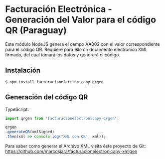 # Facturación Electrónica - Generación del Valor para el código QR (Paraguay)
Este módulo NodeJS genera el campo AA002 con el valor correspondiente para el código QR. Requiere para ello un documento electrónico XML firmado, del cual tomará los datos y generará el código.

## Instalación

```
$ npm install facturacionelectronicapy-qrgen
```

## Generación del código QR

TypeScript:
```typescript
import qrgen from 'facturacionelectronicapy-qrgen';

qrgen
.generateQR(xmlSigned)
.then(xml => console.log("XML con QR", xml));

```

Para saber como generar el Archivo XML visita éste proyecto de Git: 
https://github.com/marcosjara/facturacionelectronicapy-xmlgen

